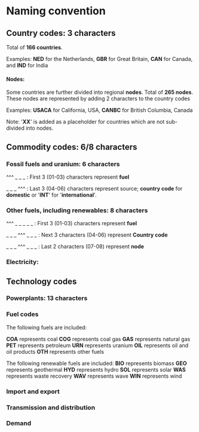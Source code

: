 # Naming convention
## Country codes: 3 characters
Total of **166 countries**.

Examples: 
**NED** for the Netherlands, **GBR** for Great Britain, 
**CAN** for Canada, and **IND** for India

#### Nodes: 
Some countries are further divided into regional **nodes**. Total of **265 nodes**.
These nodes are represented by adding 2 characters to the country codes

Examples: 
**USACA** for California, USA, **CANBC** for British Columbia, Canada

Note:
'**XX**' is added as a placeholder for countries which are not sub-divided into nodes. 

## Commodity codes: 6/8 characters
### Fossil fuels and uranium: 6 characters
^^^ _ _ _ : First 3 (01-03) characters represent **fuel**

_ _ _ ^^^ : Last 3 (04-06) characters represent source; 
**country code** for **domestic** or '**INT**' for '**international**'. 

### Other fuels, including renewables: 8 characters 
^^^ _ _ _ _ _ : First 3 (01-03) characters represent **fuel**

_ _ _ ^^^ _ _ _ : Next 3 characters (04-06) represent **Country code**

_ _ _ ^^^ _ _ _ : Last 2 characters (07-08) represent **node**

### Electricity:

## Technology codes
### Powerplants: 13 characters

### Fuel codes

The following fuels are included:

**COA** represents coal
**COG** represents coal gas
**GAS** represents natural gas
**PET** represents petroleum
**URN** represents uranium
**OIL** represents oil and oil products
**OTH** represents other fuels

The following renewable fuels are included:
**BIO** represents biomass
**GEO** represents geothermal
**HYD** represents hydro
**SOL** represents solar
**WAS** represents waste recovery
**WAV** represents wave
**WIN** represents wind


### Import and export

### Transmission and distribution
### Demand
